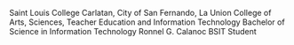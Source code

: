 Saint Louis College
Carlatan, City of San Fernando, La Union
College of Arts, Sciences, Teacher Education and Information Technology
Bachelor of Science in Information Technology
Ronnel G. Calanoc
BSIT Student
